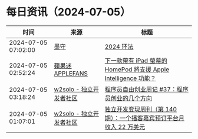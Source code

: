 ﻿# 每日资讯（2024-07-05）

|时间|来源|标题|
|---|---|---|
|2024-07-05 07:02:00|[墨守](https://moshou.me/?feed=rss2)|[2024 环法](https://moshou.me/?p=176)|
|2024-07-05 02:52:24|[蘋果迷 APPLEFANS](https://applefans.today/feed/)|[下一款帶有 iPad 螢幕的 HomePod 將支援 Apple Intelligence 功能？](https://applefans.today/2024-07-touchscreen-homepod-rumors/)|
|2024-07-05 03:18:24|[w2solo - 独立开发者社区](https://w2solo.com/topics/feed)|[程序员自由创业周记 #37：程序员创业的几个方向](https://w2solo.com/topics/4741)|
|2024-07-05 01:07:01|[w2solo - 独立开发者社区](https://w2solo.com/topics/feed)|[独立开发变现周刊（第 140 期）：一个播客嘉宾预订平台月收入 22 万美元](https://w2solo.com/topics/4740)|
